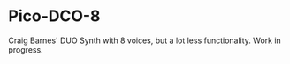 # Pico-DCO-8
Craig Barnes' DUO Synth with 8 voices, but a lot less functionality. Work in progress.
